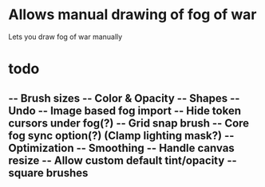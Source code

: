 # Allows manual drawing of fog of war
Lets you draw fog of war manually

# todo
-- Brush sizes
-- Color & Opacity
-- Shapes
-- Undo
-- Image based fog import
-- Hide token cursors under fog(?)
-- Grid snap brush
-- Core fog sync option(?) (Clamp lighting mask?)
-- Optimization
-- Smoothing
-- Handle canvas resize
-- Allow custom default tint/opacity
-- square brushes
-- 